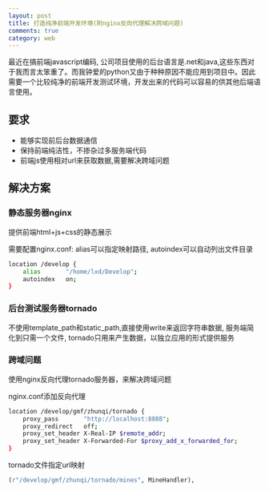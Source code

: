 ```yaml
---
layout: post
title: 打造纯净前端开发环境(附nginx反向代理解决跨域问题)
comments: true
category: web
---
```


最近在搞前端javascript编码, 公司项目使用的后台语言是.net和java,这些东西对于我而言太笨重了。而我钟爱的python又由于种种原因不能应用到项目中。因此需要一个比较纯净的前端开发测试环境，开发出来的代码可以容易的供其他后端语言使用。

## 要求

* 能够实现前后台数据通信
* 保持前端纯洁性，不掺杂过多服务端代码
* 前端js使用相对url来获取数据,需要解决跨域问题

## 解决方案

### 静态服务器nginx

提供前端html+js+css的静态展示

需要配置nginx.conf:
alias可以指定映射路径,
autoindex可以自动列出文件目录

```bash
location /develop {
	alias       "/home/lxd/Develop";
	autoindex   on;
}
```

### 后台测试服务器tornado

不使用template_path和static_path,直接使用write来返回字符串数据,
服务端简化到只需一个文件,
tornado只用来产生数据，以独立应用的形式提供服务

### 跨域问题

使用nginx反向代理tornado服务器，来解决跨域问题

nginx.conf添加反向代理

```bash
location /develop/gmf/zhunqi/tornado {
	proxy_pass       "http://localhost:8888";
	proxy_redirect   off;
	proxy_set_header X-Real-IP $remote_addr;
	proxy_set_header X-Forwarded-For $proxy_add_x_forwarded_for;
}
```

tornado文件指定url映射

```python
(r"/develop/gmf/zhunqi/tornado/mines", MineHandler),
```

